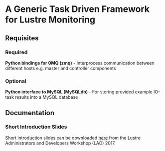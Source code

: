 # A Generic Task Driven Framework for Lustre Monitoring

## Requisites
### Required
**Python bindings for 0MQ (zmq)** - Interprocess communication between different hosts e.g. master and controller components
### Optional
**Python interface to MySQL (MySQLdb)** - For storing provided example IO-task results into a MySQL database

## Documentation
### Short Introduction Slides
Short introduction slides can be downloaded [here](https://www.eofs.eu/_media/events/lad17/05_gabriele_iannetti_task_driven_framework_for_lustre_monitoring.pdf) from the Lustre Administrators and Developers Workshop (LAD) 2017.
